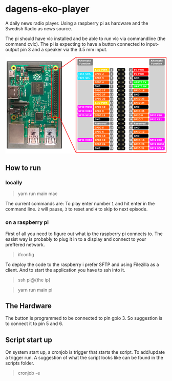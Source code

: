 # dagens-eko-player

A daily news radio player. Using a raspberry pi as hardware and the Swedish Radio as news source.

The pi should have vlc installed and be able to run vlc via commandline (the command cvlc).
The pi is expecting to have a button connected to input-output pin 3 and a speaker via the 3.5 mm input.

![Board pins](./img/board-pins.png)

## How to run

### locally

> yarn run main mac

The current commands are:
To play enter number `1` and hit enter in the command line.
`2` will pause, `3` to reset and `4` to skip to next episode.

### on a raspberry pi

First of all you need to figure out what ip the raspberry pi connects to. The easist way is probably to plug it in to a display and connect to your preffered network.

> ifconfig

To deploy the code to the raspberry i prefer SFTP and using Filezilla as a client.
And to start the application you have to ssh into it.

> ssh pi@{the ip}

> yarn run main pi


## The Hardware

The button is programmed to be connected to pin gpio 3. So suggestion is to connect it to pin 5 and 6.

## Script start up 

On system start up, a cronjob is trigger that starts the script. 
To add/update a trigger run. A suggestion of what the script looks like can be found in the scripts folder.

> cronjob -e

